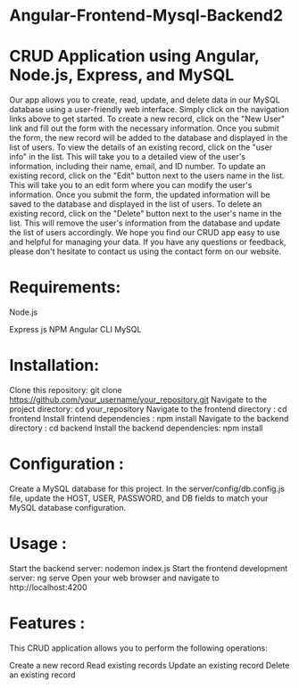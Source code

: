 # Angular-Frontend-Mysql-Backend2

# CRUD Application using Angular, Node.js, Express, and MySQL

Our app allows you to create, read, update, and delete data in our MySQL database using a user-friendly web interface. Simply click on the navigation links above to get started.
To create a new record, click on the "New User" link and fill out the form with the necessary information. Once you submit the form, the new record will be added to the database and displayed in the list of users.
To view the details of an existing record, click on the "user info" in the list. This will take you to a detailed view of the user's information, including their name, email, and ID number.
To update an existing record, click on the "Edit" button next to the users name in the list. This will take you to an edit form where you can modify the user's information. Once you submit the form, the updated information will be saved to the database and displayed in the list of users.
To delete an existing record, click on the "Delete" button next to the user's name in the list. This will remove the user's information from the database and update the list of users accordingly.
We hope you find our CRUD app easy to use and helpful for managing your data. If you have any questions or feedback, please don't hesitate to contact us using the contact form on our website.

# Requirements:
Node.js 

Express js
NPM 
Angular CLI
MySQL

# Installation:
Clone this repository: git clone https://github.com/your_username/your_repository.git
Navigate to the project directory: cd your_repository
Navigate to the frontend directory : cd frontend
Install frintend dependencies : npm install
Navigate to the backend directory : cd backend
Install the backend dependencies: npm install

# Configuration :
Create a MySQL database for this project.
In the server/config/db.config.js file, update the HOST, USER, PASSWORD, and DB fields to match your MySQL database configuration.

# Usage :
Start the backend server: nodemon index.js
Start the frontend development server: ng serve
Open your web browser and navigate to http://localhost:4200


# Features :
This CRUD application allows you to perform the following operations:

Create a new record
Read existing records
Update an existing record
Delete an existing record

